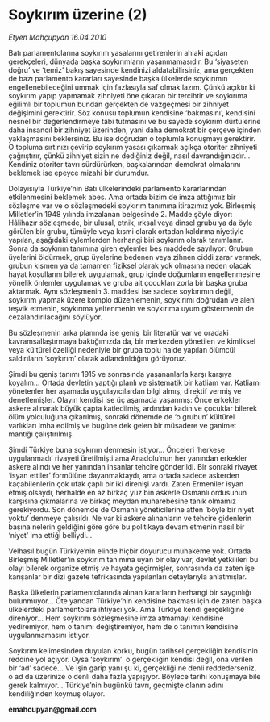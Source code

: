 # Soykırım üzerine (2)

*Etyen Mahçupyan 16.04.2010*

<div class="yazi"><p>Batı parlamentolarına soykırım yasalarını getirenlerin ahlaki açıdan gerekçeleri, dünyada başka soykırımların yaşanmamasıdır. Bu ‘siyaseten doğru’ ve ‘temiz’ bakış sayesinde kendinizi aldatabilirsiniz, ama gerçekten de bazı parlamento kararları sayesinde başka ülkelerde soykırımın engellenebileceğini ummak için fazlasıyla saf olmak lazım. Çünkü açıktır ki soykırım yapıp yapmamak zihniyeti öne çıkaran bir tercihtir ve soykırıma eğilimli bir toplumun bundan gerçekten de vazgeçmesi bir zihniyet değişimini gerektirir. Söz konusu toplumun kendisine ‘bakmasını’, kendisini nesnel bir değerlendirmeye tâbi tutmasını ve bu sayede soykırım dürtülerine daha insancıl bir zihniyet üzerinden, yani daha demokrat bir çerçeve içinden yaklaşmasını beklersiniz. Bu ise doğrudan o toplumla konuşmayı gerektirir. O topluma sırtınızı çevirip soykırım yasası çıkarmak açıkça otoriter zihniyeti çağrıştırır, çünkü zihniyet sizin ne dediğiniz değil, nasıl davrandığınızdır... Kendiniz otoriter tavrı sürdürürken, başkalarından demokrat olmalarını beklemek ise epeyce mizahi bir durumdur.</p>
<p>Dolayısıyla Türkiye’nin Batı ülkelerindeki parlamento kararlarından etkilenmesini beklemek abes. Ama ortada bizim de imza attığımız bir sözleşme var ve o sözleşmedeki soykırım tanımına itirazımız yok. Birleşmiş Milletler’in 1948 yılında imzalanan belgesinde 2. Madde şöyle diyor: Hâlihazır sözleşmede, bir ulusal, etnik, ırksal veya dinsel grubu ya da öyle görülen bir grubu, tümüyle veya kısmi olarak ortadan kaldırma niyetiyle yapılan, aşağıdaki eylemlerden herhangi biri soykırım olarak tanımlanır. Sonra da soykırım tanımına giren eylemler beş maddede sayılıyor: Grubun üyelerini öldürmek, grup üyelerine bedenen veya zihnen ciddi zarar vermek, grubun kısmen ya da tamamen fiziksel olarak yok olmasına neden olacak hayat koşullarını bilerek uygulamak, grup içinde doğumların engellenmesine yönelik önlemler uygulamak ve gruba ait çocukları zorla bir başka gruba aktarmak. Aynı sözleşmenin 3. maddesi ise sadece soykırımın değil, soykırım yapmak üzere komplo düzenlemenin, soykırımı doğrudan ve aleni teşvik etmenin, soykırıma yeltenmenin ve soykırıma uyum göstermenin de cezalandırılacağını söylüyor. </p>
<p>Bu sözleşmenin arka planında ise geniş  bir literatür var ve oradaki kavramsallaştırmaya baktığımızda da, bir merkezden yönetilen ve kimliksel veya kültürel özelliği nedeniyle bir gruba toplu halde yapılan ölümcül saldırıların ‘soykırım’ olarak adlandırıldığını görüyoruz. </p>
<p>Şimdi bu geniş tanımı 1915 ve sonrasında yaşananlarla karşı karşıya koyalım... Ortada devletin yaptığı planlı ve sistematik bir katliam var. Katliamı yönetenler her aşamada uygulayıcılardan bilgi almış, direktif vermiş ve denetlemişler. Olayın kendisi ise üç aşamada yaşanmış: Önce erkekler askere alınarak büyük çapta katledilmiş, ardından kadın ve çocuklar bilerek ölüm yolculuğuna çıkarılmış, sonraki dönemde de ‘o grubun’ kültürel varlıkları imha edilmiş ve bugüne dek gelen bir müsadere ve ganimet mantığı çalıştırılmış. </p>
<p>Şimdi Türkiye buna soykırım denmesin istiyor... Önceleri ‘herkese uygulanmadı’ rivayeti üretilmişti ama Anadolu’nun her yanından erkekler askere alındı ve her yanından insanlar tehcire gönderildi. Bir sonraki rivayet ‘isyan ettiler’ formülüne dayanmaktaydı, ama ortada sadece askerden kaçabilenlerin çok ufak çaplı bir iki direnişi vardı. Zaten Ermeniler isyan etmiş olsaydı, herhalde en az birkaç yüz bin askerle Osmanlı ordusunun karşısına çıkmalarına ve birkaç meydan muharebesine tanık olmamız gerekiyordu. Son dönemde de Osmanlı yöneticilerine atfen ‘böyle bir niyet yoktu’ denmeye çalışıldı. Ne var ki askere alınanların ve tehcire gidenlerin başına nelerin geldiğini göre göre bu politikaya devam etmenin nasıl bir ‘niyet’ ima ettiği belliydi...</p>
<p>Velhasıl bugün Türkiye’nin elinde hiçbir doyurucu muhakeme yok. Ortada Birleşmiş Milletler’in soykırım tanımına uyan bir olay var, devlet yetkilileri bu olayı bilerek organize etmiş ve hayata geçirmişler, sonrasında da zaten işe karışanlar bir dizi gazete tefrikasında yapılanları detaylarıyla anlatmışlar.</p>
<p>Başka ülkelerin parlamentolarında alınan kararların herhangi bir saygınlığı bulunmuyor... Öte yandan Türkiye’nin kendisine bakması için de zaten başka ülkelerdeki parlamentolara ihtiyacı yok. Ama Türkiye kendi gerçekliğine direniyor... Hem soykırım sözleşmesine imza atmamayı kendisine yediremiyor, hem o tanımı değiştiremiyor, hem de o tanımın kendisine uygulanmamasını istiyor. </p>
<p>Soykırım kelimesinden duyulan korku, bugün tarihsel gerçekliğin kendisinin reddine yol açıyor. Oysa ‘soykırım’  o gerçekliğin kendisi değil, ona verilen bir ‘ad’ sadece... Ve işin garip yanı şu ki, gerçekliği ne denli reddederseniz, o ad da üzerinize o denli daha fazla yapışıyor. Böylece tarihi konuşmaya bile gerek kalmıyor... Türkiye’nin bugünkü tavrı, geçmişte olanın adını kendiliğinden koymuş oluyor.</p>
<p><b>emahcupyan@gmail.com</b></p></div>
